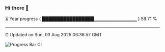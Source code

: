 ### Hi there 👋

⏳ Year progress { █████████████████▁▁▁▁▁▁▁▁▁▁▁▁▁ } 58.71 %

---

⏰ Updated on Sun, 03 Aug 2025 06:36:57 GMT

![Progress Bar CI](https://github.com/ZhaoGui/ZhaoGui/workflows/Progress%20Bar%20CI/badge.svg)
